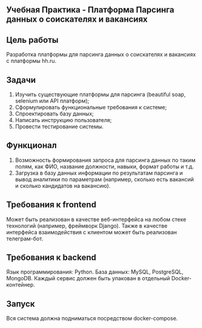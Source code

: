 ## Учебная Практика - Платформа Парсинга данных о соискателях и вакансиях

## Цель работы
Разработка платформы для парсинга данных о соискателях и вакансиях с платформы hh.ru.

## Задачи
1) Изучить существующие платформы для парсинга (beautiful soap, selenium или API платформ);
2) Сформулировать функциональные требования к системе;
3) Спроектировать базу данных;
4) Написать инструкцию пользователя;
5) Провести тестирование системы.

## Функционал
1) Возможность формирования запроса для парсинга данных по таким полям, как ФИО, название должности, навыки, формат работы и т.д.
2) Загрузка в базу данных информации по результатам парсинга и вывод аналитики по параметрам (например, сколько есть вакансий и сколько кандидатов на вакансию).

## Требования к frontend
Может быть реализован в качестве веб-интерфейса на любом стеке технологий (например, фреймворк Django). Также в качестве интерфейса взаимодействия с клиентом может быть реализован телеграм-бот.

## Требования к backend
Язык программирования: Python.
База данных: MySQL, PostgreSQL, MongoDB.
Каждый сервис должен быть упакован в отдельный Docker-контейнер.

## Запуск
Вся система должна подниматься посредством docker-compose.
